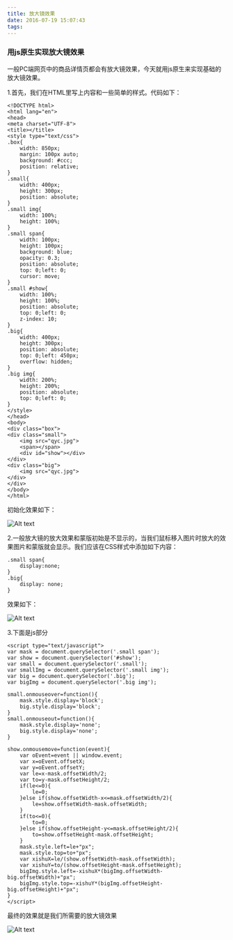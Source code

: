 ```yaml
---
title: 放大镜效果
date: 2016-07-19 15:07:43
tags:
---
```

### 用js原生实现放大镜效果
一般PC端网页中的商品详情页都会有放大镜效果，今天就用js原生来实现基础的放大镜效果。

1.首先，我们在HTML里写上内容和一些简单的样式。代码如下：

	<!DOCTYPE html>
	<html lang="en">
	<head>
	<meta charset="UTF-8">
	<title></title>
	<style type="text/css">
    .box{
        width: 850px;
        margin: 100px auto;
        background: #ccc;
        position: relative;
    }
    .small{
        width: 400px;
        height: 300px;
        position: absolute;
    }
    .small img{
        width: 100%;
        height: 100%;
    }
    .small span{
        width: 100px;
        height: 100px;
        background: blue;
        opacity: 0.3;
        position: absolute;
        top: 0;left: 0;
        cursor: move;
    }
    .small #show{
        width: 100%;
        height: 100%;
        position: absolute;
        top: 0;left: 0;
        z-index: 10;
    }
    .big{
        width: 400px;
        height: 300px;
        position: absolute;
        top: 0;left: 450px;
        overflow: hidden;
    }
    .big img{
        width: 200%;
        height: 200%;
        position: absolute;
        top: 0;left: 0;
    }
	</style>
	</head>
	<body>
	<div class="box">
    <div class="small">
        <img src="qyc.jpg">
        <span></span>
        <div id="show"></div>
    </div>
    <div class="big">
        <img src="qyc.jpg">
    </div>
	</div>
	</body>
	</html>
初始化效果如下：

![Alt text](http://a1.qpic.cn/psb?/V101Z8453moGbb/pc.2DHAYwAjvJ*0vq8.fmWhFE.gf97eMkMGaTIdwAu8!/b/dOQAAAAAAAAA&bo=LwS2AQAAAAADB74!&rf=viewer_4)

2.一般放大镜的放大效果和蒙版初始是不显示的，当我们鼠标移入图片时放大的效果图片和蒙版就会显示。我们应该在CSS样式中添加如下内容：

	.small span{
        display:none;
	}
	.big{
        display: none;
	}
效果如下：

![Alt text](http://a2.qpic.cn/psb?/V101Z8453moGbb/*wqjAHnjDjTMi591BeHsTrCAmGOE*Fq9olXJprthldU!/b/dI0BAAAAAAAA&bo=LwSUAQAAAAADB5w!&rf=viewer_4)

3.下面是js部分

	<script type="text/javascript">
	var mask = document.querySelector('.small span');
	var show = document.querySelector('#show');
	var small = document.querySelector('.small');
	var smallImg = document.querySelector('.small img');
	var big = document.querySelector('.big');
	var bigImg = document.querySelector('.big img');

	small.onmouseover=function(){
        mask.style.display='block';
        big.style.display='block';
	}
	small.onmouseout=function(){
        mask.style.display='none';
        big.style.display='none';
	}

	show.onmousemove=function(event){
        var oEvent=event || window.event;
        var x=oEvent.offsetX;
        var y=oEvent.offsetY;
        var le=x-mask.offsetWidth/2;
        var to=y-mask.offsetHeight/2;
        if(le<=0){
            le=0;
        }else if(show.offsetWidth-x<=mask.offsetWidth/2){
            le=show.offsetWidth-mask.offsetWidth;
        }
        if(to<=0){
            to=0;
        }else if(show.offsetHeight-y<=mask.offsetHeight/2){
            to=show.offsetHeight-mask.offsetHeight;
        }
        mask.style.left=le+"px";
        mask.style.top=to+"px";
        var xishuX=le/(show.offsetWidth-mask.offsetWidth);
        var xishuY=to/(show.offsetHeight-mask.offsetHeight);
        bigImg.style.left=-xishuX*(bigImg.offsetWidth-big.offsetWidth)+"px";
        bigImg.style.top=-xishuY*(bigImg.offsetHeight-big.offsetHeight)+"px";
	}
	</script>
最终的效果就是我们所需要的放大镜效果

![Alt text](http://a2.qpic.cn/psb?/V101Z8453moGbb/AFs8L92qi0wxEtzWzpePf6*KUuHZhq1ywBLlHYl1yw8!/b/dAkBAAAAAAAA&bo=0gN5AQAAAAADB4s!&rf=viewer_4)